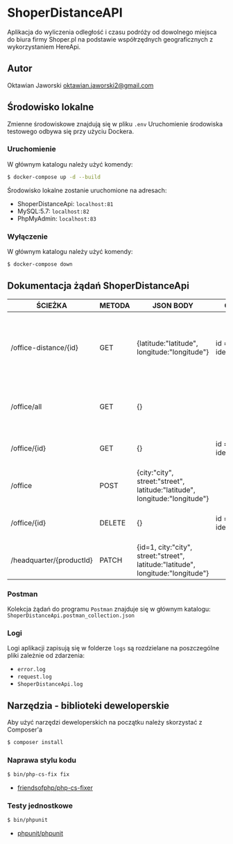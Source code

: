 # ShoperDistanceAPI
Aplikacja do wyliczenia odległość i czasu podróży od dowolnego miejsca do biura firmy Shoper.pl na podstawie współrzędnych geograficznych
z wykorzystaniem HereApi.

## Autor
Oktawian Jaworski
oktawian.jaworski2@gmail.com

## Środowisko lokalne
Zmienne środowiskowe znajdują się w pliku `.env`
Uruchomienie środowiska testowego odbywa się przy użyciu Dockera.

### Uruchomienie
W głównym katalogu należy użyć komendy:
```bash
$ docker-compose up -d --build
```

Środowisko lokalne zostanie uruchomione na adresach:
- ShoperDistanceApi: `localhost:81`
- MySQL:5.7: `localhost:82`
- PhpMyAdmin: `localhost:83`

### Wyłączenie
W głównym katalogu należy użyć komendy:
```bash
$ docker-compose down
```

## Dokumentacja żądań ShoperDistanceApi

|           ŚCIEŻKA        |  METODA |                                  JSON BODY                                     |         QUERY       |                     OPIS
|--------------------------|---------|--------------------------------------------------------------------------------|---------------------|--------------------------------------------------
| /office-distance/{id}    |  GET    |               {latitude:"latitude", longitude:"longitude"}                     |  id = identyfikator |Wyliczenie odległości i czasu podróży od dowolnego miejsca do biura firmy Shoper.pl
| /office/all              |  GET    |                                     {}                                         |                     |Pobranie wszystkich biur zapisanych w bazie danych
| /office/{id}             |  GET    |                                     {}                                         |  id = identyfikator |Pobranie biura na podstawie identyfikatora
| /office                  |  POST   |{city:"city", street:"street", latitude:"latitude", longitude:"longitude"}      |                     |Dodanie nowego adresu biura
| /office/{id}             |  DELETE |                                     {}                                         |  id = identyfikator |Usunięcie adresu biura na podstawie identyfikatora
| /headquarter/{productId} |  PATCH  |{id=1, city:"city", street:"street", latitude:"latitude", longitude:"longitude"}|                     |Edycja adresu już isniejącego biura

### Postman
Kolekcja żądań do programu `Postman` znajduje się w głównym katalogu:
`ShoperDistanceApi.postman_collection.json`

### Logi
Logi aplikacji zapisują się w folderze `logs` są rozdzielane na poszczególne pliki zależnie od zdarzenia:
- `error.log`
- `request.log`
- `ShoperDistanceApi.log`

## Narzędzia - biblioteki deweloperskie
Aby użyć narzędzi deweloperskich na początku należy skorzystać z Composer'a
```bash
$ composer install
```

### Naprawa stylu kodu
```bash
$ bin/php-cs-fix fix
```
- [friendsofphp/php-cs-fixer](https://packagist.org/packages/friendsofphp/php-cs-fixer)

### Testy jednostkowe
```bash
$ bin/phpunit
```
- [phpunit/phpunit](https://packagist.org/packages/phpunit/phpunit)
